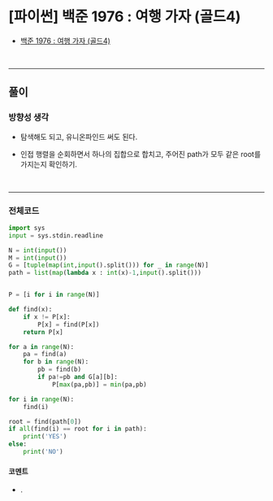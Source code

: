 # **\[파이썬\] 백준 1976 : 여행 가자 (골드4)**

* [백준 1976 : 여행 가자 (골드4)](https://www.acmicpc.net/problem/1976)
  
</br>

---

## **풀이**

### **방향성 생각**

* 탐색해도 되고, 유니온파인드 써도 된다.

* 인접 행렬을 순회하면서 하나의 집합으로 합치고, 주어진 path가 모두 같은 root를 가지는지 확인하기.

</br>

---

### **전체코드**

```python
import sys
input = sys.stdin.readline

N = int(input())
M = int(input())
G = [tuple(map(int,input().split())) for _ in range(N)]
path = list(map(lambda x : int(x)-1,input().split()))


P = [i for i in range(N)]

def find(x):
    if x != P[x]:
        P[x] = find(P[x])
    return P[x]

for a in range(N):
    pa = find(a)
    for b in range(N):
        pb = find(b)
        if pa!=pb and G[a][b]:
            P[max(pa,pb)] = min(pa,pb)

for i in range(N):
    find(i)

root = find(path[0])
if all(find(i) == root for i in path):
    print('YES')
else:
    print('NO')
```

#### **코멘트**

* .
